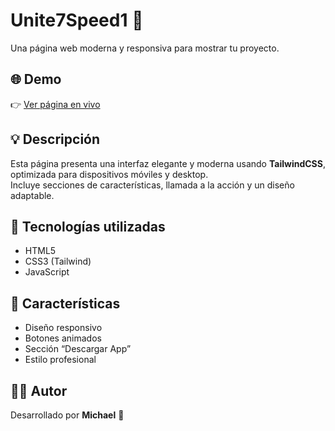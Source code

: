 # Unite7Speed1 🚀  
Una página web moderna y responsiva para mostrar tu proyecto.

## 🌐 Demo  
👉 [Ver página en vivo](https://michael.github.io/Unite7Speed1/)  

## 💡 Descripción  
Esta página presenta una interfaz elegante y moderna usando **TailwindCSS**, optimizada para dispositivos móviles y desktop.  
Incluye secciones de características, llamada a la acción y un diseño adaptable.

## 🧰 Tecnologías utilizadas  
- HTML5  
- CSS3 (Tailwind)  
- JavaScript  

## 📱 Características  
- Diseño responsivo  
- Botones animados  
- Sección “Descargar App”  
- Estilo profesional  

## 👨‍💻 Autor  
Desarrollado por **Michael** 💪  
